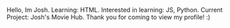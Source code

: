 Hello, Im Josh.
Learning: HTML.
Interested in learning: JS, Python.
Current Project: Josh's Movie Hub.
Thank you for coming to view my profile! :)
